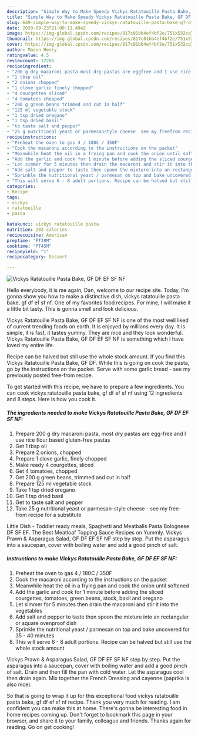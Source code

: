 ```yaml
---
description: "Simple Way to Make Speedy Vickys Ratatouille Pasta Bake, GF DF EF SF NF"
title: "Simple Way to Make Speedy Vickys Ratatouille Pasta Bake, GF DF EF SF NF"
slug: 649-simple-way-to-make-speedy-vickys-ratatouille-pasta-bake-gf-df-ef-sf-nf
date: 2020-09-23T21:08:11.494Z
image: https://img-global.cpcdn.com/recipes/817c01bb4ef4bf2e/751x532cq70/vickys-ratatouille-pasta-bake-gf-df-ef-sf-nf-recipe-main-photo.jpg
thumbnail: https://img-global.cpcdn.com/recipes/817c01bb4ef4bf2e/751x532cq70/vickys-ratatouille-pasta-bake-gf-df-ef-sf-nf-recipe-main-photo.jpg
cover: https://img-global.cpcdn.com/recipes/817c01bb4ef4bf2e/751x532cq70/vickys-ratatouille-pasta-bake-gf-df-ef-sf-nf-recipe-main-photo.jpg
author: Mason Henry
ratingvalue: 4.5
reviewcount: 12206
recipeingredient:
- "200 g dry macaroni pasta most dry pastas are eggfree and I use rice flour based glutenfree pastas"
- "1 tbsp oil"
- "2 onions chopped"
- "1 clove garlic finely chopped"
- "4 courgettes sliced"
- "4 tomatoes chopped"
- "200 g green beans trimmed and cut in half"
- "125 ml vegetable stock"
- "1 tsp dried oregano"
- "1 tsp dried basil"
- "to taste salt and pepper"
- "25 g nutritional yeast or parmesanstyle cheese  see my freefrom recipe for a substitute"
recipeinstructions:
- "Preheat the oven to gas 4 / 180C / 350F"
- "Cook the macaroni according to the instructions on the packet"
- "Meanwhile heat the oil in a frying pan and cook the onion until softened"
- "Add the garlic and cook for 1 minute before adding the sliced courgettes, tomatoes, green beans, stock, basil and oregano"
- "Let simmer for 5 minutes then drain the macaroni and stir it into the vegetables"
- "Add salt and pepper to taste then spoon the mixture into an rectangular or square ovenproof dish"
- "Sprinkle the nutritional yeast / parmesan on top and bake uncovered for 35 - 40 minutes"
- "This will serve 6 - 8 adult portions. Recipe can be halved but still use the whole stock amount"
categories:
- Recipe
tags:
- vickys
- ratatouille
- pasta

katakunci: vickys ratatouille pasta 
nutrition: 283 calories
recipecuisine: American
preptime: "PT39M"
cooktime: "PT45M"
recipeyield: "1"
recipecategory: Dessert

---
```



![Vickys Ratatouille Pasta Bake, GF DF EF SF NF](https://img-global.cpcdn.com/recipes/817c01bb4ef4bf2e/751x532cq70/vickys-ratatouille-pasta-bake-gf-df-ef-sf-nf-recipe-main-photo.jpg)

Hello everybody, it is me again, Dan, welcome to our recipe site. Today, I'm gonna show you how to make a distinctive dish, vickys ratatouille pasta bake, gf df ef sf nf. One of my favorites food recipes. For mine, I will make it a little bit tasty. This is gonna smell and look delicious.

Vickys Ratatouille Pasta Bake, GF DF EF SF NF is one of the most well liked of current trending foods on earth. It is enjoyed by millions every day. It is simple, it is fast, it tastes yummy. They are nice and they look wonderful. Vickys Ratatouille Pasta Bake, GF DF EF SF NF is something which I have loved my entire life.

Recipe can be halved but still use the whole stock amount. If you find this Vickys Ratatouille Pasta Bake, GF DF. While this is going on cook the pasta, go by the instructions on the packet. Serve with some garlic bread - see my previously posted free-from recipe.


To get started with this recipe, we have to prepare a few ingredients. You can cook vickys ratatouille pasta bake, gf df ef sf nf using 12 ingredients and 8 steps. Here is how you cook it.

<!--inarticleads1-->

##### The ingredients needed to make Vickys Ratatouille Pasta Bake, GF DF EF SF NF:

1. Prepare 200 g dry macaroni pasta, most dry pastas are egg-free and I use rice flour based gluten-free pastas
1. Get 1 tbsp oil
1. Prepare 2 onions, chopped
1. Prepare 1 clove garlic, finely chopped
1. Make ready 4 courgettes, sliced
1. Get 4 tomatoes, chopped
1. Get 200 g green beans, trimmed and cut in half
1. Prepare 125 ml vegetable stock
1. Take 1 tsp dried oregano
1. Get 1 tsp dried basil
1. Get to taste salt and pepper
1. Take 25 g nutritional yeast or parmesan-style cheese - see my free-from recipe for a substitute


Little Dish - Toddler ready meals, Spaghetti and Meatballs Pasta Bolognese DF SF EF. The Best Meatloaf Topping Sauce Recipes on Yummly. Vickys Prawn &amp; Asparagus Salad, GF DF EF SF NF step by step. Put the asparagus into a saucepan, cover with boiling water and add a good pinch of salt. 

<!--inarticleads2-->

##### Instructions to make Vickys Ratatouille Pasta Bake, GF DF EF SF NF:

1. Preheat the oven to gas 4 / 180C / 350F
1. Cook the macaroni according to the instructions on the packet
1. Meanwhile heat the oil in a frying pan and cook the onion until softened
1. Add the garlic and cook for 1 minute before adding the sliced courgettes, tomatoes, green beans, stock, basil and oregano
1. Let simmer for 5 minutes then drain the macaroni and stir it into the vegetables
1. Add salt and pepper to taste then spoon the mixture into an rectangular or square ovenproof dish
1. Sprinkle the nutritional yeast / parmesan on top and bake uncovered for 35 - 40 minutes
1. This will serve 6 - 8 adult portions. Recipe can be halved but still use the whole stock amount


Vickys Prawn &amp; Asparagus Salad, GF DF EF SF NF step by step. Put the asparagus into a saucepan, cover with boiling water and add a good pinch of salt. Drain and then fill the pan with cold water. Let the asparagus cool then drain again. Mix together the French Dressing and cayenne (paprika is also nice). 

So that is going to wrap it up for this exceptional food vickys ratatouille pasta bake, gf df ef sf nf recipe. Thank you very much for reading. I am confident you can make this at home. There's gonna be interesting food in home recipes coming up. Don't forget to bookmark this page in your browser, and share it to your family, colleague and friends. Thanks again for reading. Go on get cooking!
